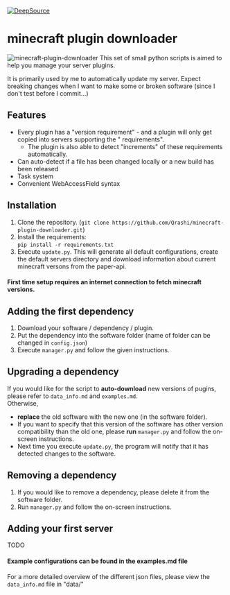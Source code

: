 [![DeepSource](https://deepsource.io/gh/Qrashi/minecraft-plugin-downloader.svg/?label=active+issues&show_trend=true&token=YZB2mvViWt3uIzoSt5pLF6Pe)](https://deepsource.io/gh/Qrashi/minecraft-plugin-downloader/?ref=repository-badge)
# minecraft plugin downloader
![minecraft-plugin-downloader](https://user-images.githubusercontent.com/56923218/192155894-1346d39b-6d1e-473d-9be3-7375d1caed6d.gif)
This set of small python scripts is aimed to help you manage your server plugins.

It is primarily used by me to automatically update my server. Expect breaking changes when I want to make some or broken software (since I don't test before I commit...)

## Features

* Every plugin has a "version requirement" - and a plugin will only get copied into servers supporting the "
  requirements".
    * The plugin is also able to detect "increments" of these requirements automatically.
* Can auto-detect if a file has been changed locally or a new build has been released
* Task system
* Convenient WebAccessField syntax

## Installation

1. Clone the repository. (```git clone https://github.com/Qrashi/minecraft-plugin-downloader.git```)
2. Install the requirements: <br>```pip install -r requirements.txt``` 
3. Execute ```update.py```. This will generate all default configurations, create the default servers directory and download information about current minecraft versons from the paper-api.

#### First time setup requires an internet connection to fetch minecraft versions. 

## Adding the first dependency

1. Download your software / dependency / plugin.
2. Put the dependency into the software folder (name of folder can be changed in `config.json`)
3. Execute ```manager.py``` and follow the given instructions.

## Upgrading a dependency

If you would like for the script to **auto-download** new versions of pugins, please refer to `data_info.md` and `examples.md`.
<br>Otherwise, 
* **replace** the old software with the new one (in the software folder).
* If you want to specify that this version of the software has other version compatibility than the old one, please **run** `manager.py` and follow the on-screen instructions.
* Next time you execute `update.py`, the program will notify that it has detected changes to the software.

## Removing a dependency

1. If you would like to remove a dependency, please delete it from the software folder.
2. Run `manager.py` and follow the on-screen instructions.

## Adding your first server

TODO

#### Example configurations can be found in the examples.md file

For a more detailed overview of the different json files, please view the `data_info.md` file in "data/"
